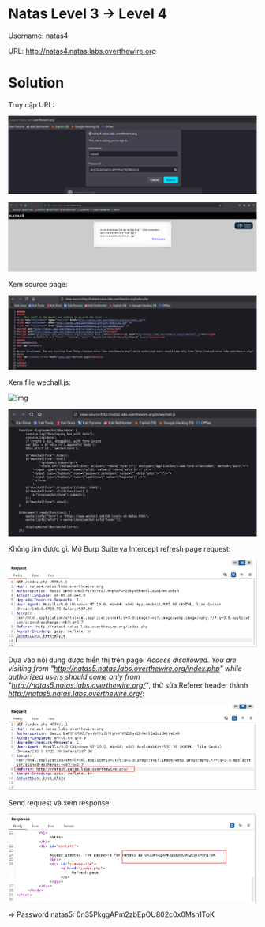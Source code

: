 # Natas Level 3 → Level 4

Username: natas4

URL: http://natas4.natas.labs.overthewire.org

# Solution

Truy cập URL: 

![img](https://github.com/DucThinh47/OverTheWire/blob/main/Natas/images/image19.png?raw=true)

![img](https://github.com/DucThinh47/OverTheWire/blob/main/Natas/images/image20.png?raw=true)

Xem source page: 

![img](https://github.com/DucThinh47/OverTheWire/blob/main/Natas/images/image21.png?raw=true)

Xem file wechall.js: 

![img](https://github.com/DucThinh47/OverTheWire/blob/main/Natas/images/image22.png?raw=true)

![img](https://github.com/DucThinh47/OverTheWire/blob/main/Natas/images/image23.png?raw=true)

Không tìm được gì. Mở Burp Suite và Intercept refresh page request: 

![img](https://github.com/DucThinh47/OverTheWire/blob/main/Natas/images/image24.png?raw=true)

Dựa vào nội dung được hiển thị trên page: *Access disallowed. You are visiting from "http://natas5.natas.labs.overthewire.org/index.php" while authorized users should come only from "http://natas5.natas.labs.overthewire.org/"*, thử sửa Referer header thành *http://natas5.natas.labs.overthewire.org/*: 

![img](https://github.com/DucThinh47/OverTheWire/blob/main/Natas/images/image25.png?raw=true)

Send request và xem response:  

![img](https://github.com/DucThinh47/OverTheWire/blob/main/Natas/images/image26.png?raw=true)

=> Password natas5: 0n35PkggAPm2zbEpOU802c0x0Msn1ToK


